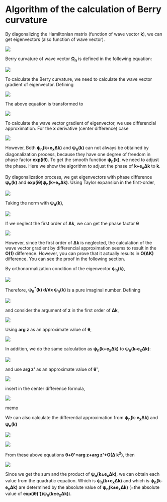 # Algorithm of the calculation of Berry curvature
By diagonalizing the Hamiltonian matrix (function of wave vector **k**), we can get eigenvectors (also function of wave vector).
<p><img src="https://latex.codecogs.com/svg.latex?\fn_cm&space;\hat{H}(k)\psi_n(k)=\varepsilon_n\psi_n(k)"></p>

Berry curvature of wave vector **&Omega;<sub>n</sub>** is defined in the following equation:
<p><img src="https://latex.codecogs.com/svg.latex?\fn_cm&space;\Omega_n(k)=\text{i}\Bigl(\nabla_k\psi_n^*(k)\Bigr)\times\Bigl(\nabla_k\psi_n(k)\Bigr)"></p>

To calculate the Berry curvature, we need to calculate the wave vector gradient of eigenvector. Defining
<p><img src="https://latex.codecogs.com/svg.latex?\fn_cm&space;\chi_n(k)=\nabla_k\psi_n(k)"></p>
The above equation is transformed to
<p><img src="https://latex.codecogs.com/svg.latex?\fn_cm&space;\Omega_n(k)=\text{i}\chi_n^*(k)\times\chi_n(k)=\begin{pmatrix}-2\text{Im}(\chi_{n,y}^*(k)\chi_{n,z}(k))&space;\\&space;-2\text{Im}(\chi_{n,z}^*(k)\chi_{n,x}(k))&space;\\&space;-2\text{Im}(\chi_{n,x}^*(k)\chi_{n,y}(k))\end{pmatrix}"></p>

To calculate the wave vector gradient of eigenvector, we use differencial approximation. For the **x** derivative (center difference) case
<p><img src="https://latex.codecogs.com/svg.latex?\fn_cm&space;\chi_{n,x}(k)=\frac{\psi_n(k&plus;e_x\Delta&space;k)-\psi_n(k-e_x\Delta&space;k)}{2\Delta&space;k}&plus;\mathcal{O}(\Delta&space;k^2)"></p>

However, Both **&psi;<sub>n</sub>(k+e<sub>x</sub>&Delta;k)** and **&psi;<sub>n</sub>(k)** can not always be obtained by diagonalization process, because they have one degree of freedom in phase factor **exp(i&theta;)**. To get the smooth function **&psi;<sub>n</sub>(k)**, we need to adjust the phase. Here we show the algorithm to adjust the phase of **k+e<sub>x</sub>&Delta;k** to **k**.

By diagonalization process, we get eigenvectors with phase difference **&psi;<sub>n</sub>(k)** and **exp(i&theta;)&psi;<sub>n</sub>(k+e<sub>x</sub>&Delta;k)**. Using Taylor expansion in the first-order,
<p><img src="https://latex.codecogs.com/svg.latex?\fn_cm&space;e^{\text&space;i\theta}\psi_n(k&plus;e_x\Delta&space;k)=e^{\text&space;i\theta}\left(\psi_n(k)&plus;\Delta&space;k\cdot\frac{\partial}{\partial&space;x}\psi_n(k)&space;\right&space;)&plus;\mathcal{O}(\Delta&space;k^2)"></p>

Taking the norm with **&psi;<sub>n</sub>(k)**,
<p><img src="https://latex.codecogs.com/svg.latex?\fn_cm&space;z\equiv\psi_n^*(k)e^{\text&space;i\theta}\psi_n(k&plus;e_x\Delta&space;k)=e^{\text&space;i\theta}\left(1&plus;\Delta&space;k\cdot\psi_n^*(k)\frac{\partial}{\partial&space;x}\psi_n(k)&space;\right&space;)&plus;\mathcal{O}(\Delta&space;k^2)"></p>

If we neglect the first order of **&Delta;k**, we can get the phase factor **&theta;**
<p><img src="https://latex.codecogs.com/svg.latex?\fn_cm&space;\theta=\arg&space;z&plus;\mathcal{O}(\Delta&space;k)"></p>

However, since the first order of **&Delta;k** is neglected, the calculation of the wave vector gradient by differencial approximation seems to result in the **O(1)** difference. However, you can prove that it actually results in **O(&Delta;K)** difference. You can see the proof in the following section.

By orthonormalization condition of the eigenvector **&psi;<sub>n</sub>(k)**,
<p><img src="https://latex.codecogs.com/svg.latex?\fn_cm&space;\frac{\partial}{\partial&space;x}\Bigl(\psi_n^*(k)\psi_n(k)\Bigr)=\psi_n^*(k)\frac{\partial}{\partial&space;x}\psi_n(k)&plus;\left(\psi_n^*(k)\frac{\partial}{\partial&space;x}\psi_n(k)\right)^*=0"></p>

Therefore, **&psi;<sub>n</sub><sup>*</sup>(k) d/dx &psi;<sub>n</sub>(k)** is a pure imaginal number. Defining
<p><img src="https://latex.codecogs.com/svg.latex?\fn_cm&space;\text&space;i\alpha_x=\psi_n^*(k)\frac{\partial}{\partial&space;x}\psi_n(k)\&space;\&space;(\alpha_x\in\mathbb{R})"></p>

and consider the argument of **z** in the first order of **&Delta;k**,
<p><img src="https://latex.codecogs.com/svg.latex?\fn_cm&space;\arg&space;z=\theta&plus;\alpha_x\Delta&space;k&plus;\mathcal{O}(\Delta&space;k^2)"></p>

Using **arg z** as an approximate value of **&theta;**,
<p><img src="https://latex.codecogs.com/gif.latex?\fn_cm&space;\begin{align*}&space;\psi_\text{approx}(k&plus;e_x\Delta&space;k)&\equiv&space;e^{-\text&space;i\arg&space;z}e^{\text&space;i\theta}\psi_n(k&plus;e_x\Delta&space;k)\\&space;&=(1-\text&space;i\alpha_x\Delta&space;k)\left(\psi_n(k)&plus;\Delta&space;k\frac{\partial}{\partial&space;x}\psi_n(k)\right)&plus;\mathcal{O}(\Delta&space;k^2)\\&space;&=\psi_n(k)&plus;\Delta&space;k\frac{\partial}{\partial&space;x}\psi_n(k)-\text&space;i\alpha_x\Delta&space;k\psi_n(k)&plus;\mathcal{O}(\Delta&space;k^2)&space;\end{align*}"></p>

In addition, we do the same calculation as **&psi;<sub>n</sub>(k+e<sub>x</sub>&Delta;k)** to **&psi;<sub>n</sub>(k-e<sub>x</sub>&Delta;k)**:
<p><img src="https://latex.codecogs.com/svg.latex?\fn_cm&space;z^\prime\equiv\psi_n^*(k)e^{\text&space;i\theta^\prime}\psi_n(k-e_x\Delta&space;k),\&space;\&space;\arg&space;z^\prime=\theta^\prime-\alpha_x\Delta&space;k&plus;\mathcal{O}(\Delta&space;k^2)"></p>

and use **arg z'** as an approximate value of **&theta;'**,
<p><img src="https://latex.codecogs.com/gif.latex?\fn_cm&space;\begin{align*}&space;\psi_\text{approx}(k-e_x\Delta&space;k)&\equiv&space;e^{-\text&space;i\arg&space;z^\prime}e^{\text&space;i\theta^\prime}\psi_n(k-e_x\Delta&space;k)\\&space;&=\psi_n(k)-\Delta&space;k\frac{\partial}{\partial&space;x}\psi_n(k)&plus;\text&space;i\alpha_x\Delta&space;k\psi_n(k)&plus;\mathcal{O}(\Delta&space;k^2)&space;\end{align*}"></p>

insert in the center difference formula,
<p><img src="https://latex.codecogs.com/gif.latex?\fn_cm&space;\frac{\psi_\text{approx}(k&plus;e_x\Delta&space;k)-\psi_\text{approx}(k-e_x\Delta&space;k)}{2\Delta&space;k}=\frac{\partial}{\partial&space;x}\psi_n(k)&plus;\text&space;i\alpha_x\psi_n(k)&plus;\mathcal{O}(\Delta&space;k)"></p>


memo

We can also calculate the differential approximation from **&psi;<sub>n</sub>(k-e<sub>x</sub>&Delta;k)** and **&psi;<sub>n</sub>(k)**
<p><img src="https://latex.codecogs.com/svg.latex?\fn_cm&space;\frac{\psi_n(k-e_x\Delta&space;k)-\psi_n(k)}{-\Delta&space;k}=\frac{\psi_n(k&plus;e_x\Delta&space;k)-\psi_n(k)}{\Delta&space;k}&plus;\mathcal{O}(\Delta&space;k)"></p>
<p><img src="https://latex.codecogs.com/svg.latex?\fn_cm&space;\therefore&space;\psi_n(k&plus;e_x\Delta&space;k)&plus;\psi_n(k-e_x\Delta&space;k)=2\psi_n(k)&plus;\mathcal{O}(\Delta&space;k^2)"></p>

From these above equations **&theta;+&theta;'=arg z+arg z'+O(&Delta; k<sup>2</sup>)**, then
<p><img src="https://latex.codecogs.com/svg.latex?\fn_cm&space;\begin{align*}&space;\psi_n(k&plus;e_x\Delta&space;k)\psi_n(k-e_x\Delta&space;k)&=e^{-\text&space;i(\theta&plus;\theta^\prime)}\Bigl(e^{\text&space;i\theta}\psi_n(k&plus;e_x\Delta&space;k)\Bigr)\Bigl(e^{\text&space;i\theta^\prime}\psi_n(k-e_x\Delta&space;k)\Bigr)\\&space;&=e^{-\text&space;i(\arg&space;z&plus;\arg&space;z^\prime)}\Bigl(e^{\text&space;i\theta}\psi_n(k&plus;e_x\Delta&space;k)\Bigr)\Bigl(e^{\text&space;i\theta^\prime}\psi_n(k-e_x\Delta&space;k)\Bigr)&plus;\mathcal{O}(\Delta&space;k^2)\\&space;&=\left(\frac{zz^\prime}{|z||z^\prime|}\right)^{-1}\Bigl(e^{\text&space;i\theta}\psi_n(k&plus;e_x\Delta&space;k)\Bigr)\Bigl(e^{\text&space;i\theta^\prime}\psi_n(k-e_x\Delta&space;k)\Bigr)&plus;\mathcal{O}(\Delta&space;k^2)&space;\end{align*}"></p>

Since we get the sum and the product of **&psi;<sub>n</sub>(k&pm;e<sub>x</sub>&Delta;k)**, we can obtain each value from the quadratic equation. Which is **&psi;<sub>n</sub>(k+e<sub>x</sub>&Delta;k)** and which is **&psi;<sub>n</sub>(k-e<sub>x</sub>&Delta;k)** are determined by the absolute value of **&psi;<sub>n</sub>(k&pm;e<sub>x</sub>&Delta;k)** (=the absolute value of **exp(i&theta;('))&psi;<sub>n</sub>(k&pm;e<sub>x</sub>&Delta;k)**).

